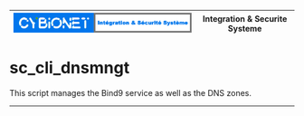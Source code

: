 | ![alt text][logo] | Integration & Securite Systeme |
| ------------- |:-------------:|

# sc_cli_dnsmngt
This script manages the Bind9 service as well as the DNS zones. 

---
[logo]: ./md/logo.png "Cybionet"
